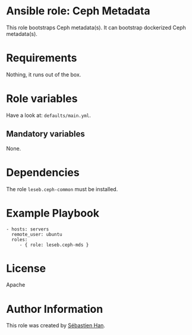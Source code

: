# Ansible role: Ceph Metadata

This role bootstraps Ceph metadata(s).
It can bootstrap dockerized Ceph metadata(s).

# Requirements

Nothing, it runs out of the box.

# Role variables

Have a look at: `defaults/main.yml`.

## Mandatory variables

None.

# Dependencies

The role `leseb.ceph-common` must be installed.

# Example Playbook

```
- hosts: servers
  remote_user: ubuntu
  roles:
     - { role: leseb.ceph-mds }
```

# License

Apache

# Author Information

This role was created by [Sébastien Han](http://sebastien-han.fr/).
